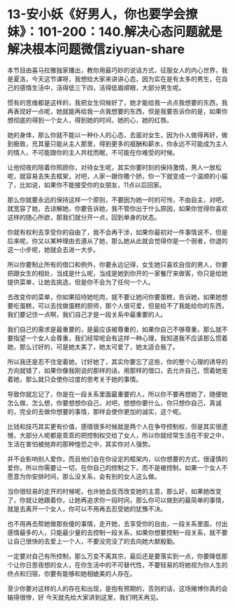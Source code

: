 # 13-安小妖《好男人，你也要学会撩妹》：101-200：140.解决心态问题就是解决根本问题微信ziyuan-share

本节目由喜马拉雅独家播出，教你用最巧妙的说话方式，征服女人的内心世界，我是夏洛，今天这节课呀，我想给大家来讲讲心态，因为实在是有太多的男生，在自己的感情生活中，活得低三下四，活得低眉顺眼，大部分男生呢。

惯有的思维都是这样的，我把女生伺候好了，她才能给我一点点我想要的东西，我再表现好一点呢，她就能再给我一点我想要的东西，但是我要告诉你的是，如果你想彻底的得到一个女人，得到她的时间，她的心，她的红唇。

她的身体，那么你就不能以一种仆人的心态，去面对女生，因为仆人做得再好，做到极致，充其量只能从主人那里，得到更多的报酬和薪水，你永远不可能成为主人的情人，不可能跟你的主人共枕而眠，不可能在你难受的时候。

让他彻夜的陪着你照顾你，对待女生呢，其实你要时刻的保持激情，男人一放松呢，就容易去失去框架，对吧，人家一跟你撒个娇，你一下就变成一个温顺的小猫了，比如说，如果你不能接受你的女朋友，11点以后回家。

那么你就要永远的保持这样一个原则，不要因为她一时的可怜，不由自主，对吧，就宽容了她，去谅解她，你要告诉她，我不管你出于什么原因，如果你觉得你喜欢这样的随心所欲，那我们就分开一点，回到单身的状态。

你就有权利去享受你的自由了，我不会再干涉，如果你最初对一件事情说不，但是后来呢，你又以某种理由去遵从了她，那么她从此就会觉得你是一个弱者，你退的这一小步呢，她就会去进一大步。

所以你要制止所有的借口和例外，你要永远记得，女生她只喜欢自信的男人，你要把跟女生的相处，当成是什么呢，当成是她到你开的一家餐厅来做客，你只是给她提供菜单，让她去挑选，但是你不会为了任何一个人。

去改变你的菜单，你如果招待她吃肉，就不要让她问你要蛋糕，告诉她，如果她想要吃蛋糕，可以去找做蛋糕的厨师，那个人很可爱，但是给不了我能给你的东西，我们要记住一点啊，我们自己才是一段关系中最重要的人。

我们自己的需求是最重要的，是最应该被尊重的，如果你自己不够尊重，那么就不要指望一个女人会尊重，我们经常呢会有这样一种心理，我知道我不应该那么惯着她，那么讨好的，可是她太美了，她太可爱了，她太适合我了。

所以我还是忍不住宠着她，讨好她了，其实你要忘了这些，你的整个心理的诱导的方向就错了，如果你像我刚说的那样的话，用那样的借口，去允许自己，惯着她宠着她，那么就只会使你过度的思考关于她的事情。

导致你就忘记了，你是在一段关系里面最重要的人，所以你不要再想她了，随便她怎么做，怎么想，你要想想你自己，对吧，想想你要什么，你只想你自己，真诚的，完全的去做你想要的事情，那样会使你更加的诚实，这个呢。

比钱和技巧其实更有价值，感情很多时候就是两个人在争夺控制权，但是其实很遗憾，大部分人呢都是乖乖的把控制权交给了女人，所以你就经常生活在不安之中，生活在害怕被抛弃的那种惶恐之中，其实你对人强势。

并不会影响别人爱你，而且他们会在你设定的框架内，以你想要的方式，很谨慎的爱你，所以你需要让一切，在你自己的控制之下，而不是被控制，如果一个女人不愿意为你安排时间，那么没关系，会有别的女人这么做。

当你很轻易的走开的时候呢，也许她会反而改变她的主意，那么好，如果她改变了，你就让她跟着你，让她再追求你一段时间，那么你可以做到的最简单的事情，就是去离开一个女人，你可以不用再去忍受她的犹豫不决。

也不用再去帮她做那些傻的事情，走开她，去享受你的自由，一段关系里面，付出感情最多的人，只能最少量的去控制一段关系，如果你想要控制一段关系，就不要让自己很快的去爱上一个人，不要没完没了的去向她大献殷勤。

一定要对自己有所控制，那么万变不离其宗，最后还是要落实到一点，你要降低那个让你日思夜想的女人，在你生活中的不可替代性，不要轻易的将她视为你人生的终点和归宿，你要有能够和她相媲美的人存在。

至少你要对这样的人的存在和出现，是抱有预期的，否则的话，这场赌博你真的会输得很惨，好 今天就先给大家讲到这里，我们明天再见。

